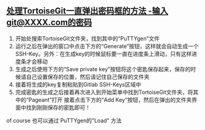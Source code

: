 ## [处理TortoiseGit一直弹出密码框的方法 -输入git@XXXX.com的密码](https://blog.csdn.net/rentingting0312/article/details/93055363?utm_medium=distribute.pc_relevant_t0.none-task-blog-BlogCommendFromMachineLearnPai2-1.control&dist_request_id=54f875ac-0721-4580-8b6a-e1bb157290f5&depth_1-utm_source=distribute.pc_relevant_t0.none-task-blog-BlogCommendFromMachineLearnPai2-1.control)
1. 开始处搜索TortoiseGit文件夹，找到其中的“PuTTYgen”文件
2. 运行之后在弹出的窗口中点击下方的“Generate”按钮，这样就会自动生成一个SSH-Key。另外：在生成key的时候鼠标要一直在进度条上滑动，只有这样进度条才会移动
3. 生成之后使用下方的“Save private key”按钮将这个密匙保存起来，保存的时候请自己设置保存的位置，然后请记住自己保存的文件夹
4. 接着将生成的key复制粘贴到Gitlab SSH-Keys区域中
5. 完成密匙的生成之后接着再次进入到开始菜单中找到TortoiseGit文件夹，将其中的“Pageant”打开 接着点击下方的“Add Key”按钮，然后在弹出的文件夹界面中找到刚刚保存的密匙即可！

of course 也可以通过 PuTTYgen的"Load" 方法
